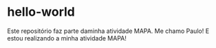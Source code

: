 # hello-world
Este repositório faz parte daminha atividade MAPA.
Me chamo Paulo! E estou realizando a minha atividade MAPA!
